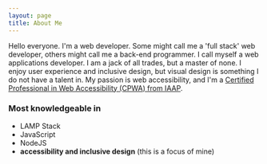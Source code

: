 ```yaml
---
layout: page
title: About Me
---
```


Hello everyone. I'm a web developer. Some might call me a 'full stack' web developer, others might call me a back-end programmer. I call myself a web applications developer. I am a jack of all trades, but a master of none. I enjoy user experience and inclusive design, but visual design is something I do not have a talent in. My passion is web accessibility, and I'm a [Certified Professional in Web Accessibility (CPWA) from IAAP](https://www.accessibilityassociation.org/cpwacertification).

### Most knowledgeable in

* LAMP Stack
* JavaScript
* NodeJS
* **accessibility and inclusive design** (this is a focus of mine)
